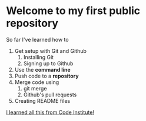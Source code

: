 # Welcome to my first public repository

So far I've learned how to
1. Get setup with Git and Github
    1. Installing Git
    2. Signing up to Github
2. Use the **command line**
3. Push code to a **repository**
4. Merge code using
    1. git merge
    2. Github's pull requests
5. Creating README files

[I learned all this from Code Institute!](http://codeinstitute.net)
